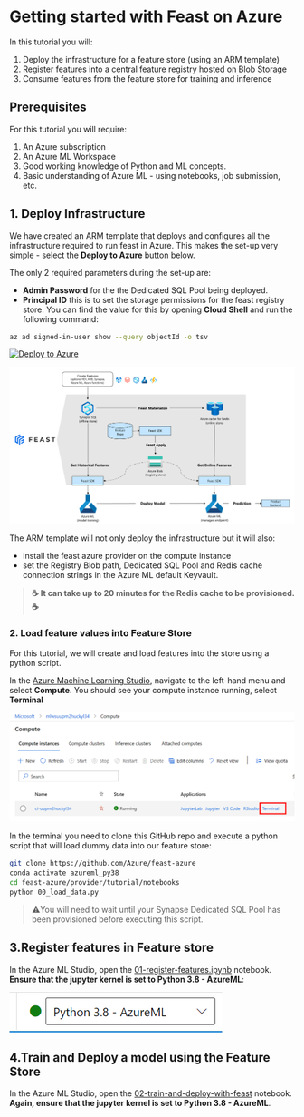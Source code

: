 # Getting started with Feast on Azure

In this tutorial you will:

1. Deploy the infrastructure for a feature store (using an ARM template)
1. Register features into a central feature registry hosted on Blob Storage
1. Consume features from the feature store for training and inference

## Prerequisites

For this tutorial you will require:

1. An Azure subscription
1. An Azure ML Workspace
1. Good working knowledge of Python and ML concepts.
1. Basic understanding of Azure ML - using notebooks, job submission, etc.

## 1. Deploy Infrastructure

We have created an ARM template that deploys and configures all the infrastructure required to run feast in Azure. This makes the set-up very simple - select the **Deploy to Azure** button below.

The only 2 required parameters during the set-up are:

- **Admin Password** for the the Dedicated SQL Pool being deployed.
- **Principal ID** this is to set the storage permissions for the feast registry store. You can find the value for this by opening **Cloud Shell** and run the following command:

```bash
az ad signed-in-user show --query objectId -o tsv
```
[![Deploy to Azure](https://aka.ms/deploytoazurebutton)](https://portal.azure.com/#create/Microsoft.Template/uri/https%3A%2F%2Fraw.githubusercontent.com%2FAzure%2Ffeast-azure%2Fmain%2Fprovider%2Fcloud%2Ffs_synapse_azuredeploy.json)

![feast architecture](media/arch.png)

The ARM template will not only deploy the infrastructure but it will also:

- install the feast azure provider on the compute instance
- set the Registry Blob path, Dedicated SQL Pool and Redis cache connection strings in the Azure ML default Keyvault.

> **☕ It can take up to 20 minutes for the Redis cache to be provisioned. ☕**

### 2. Load feature values into Feature Store

For this tutorial, we will create and load features into the store using a python script. 

In the [Azure Machine Learning Studio](https://ml.azure.com), navigate to the left-hand menu and select **Compute**. You should see your compute instance running, select **Terminal**

![compute instance terminal](./media/ci.png)

In the terminal you need to clone this GitHub repo and execute a python script that will load dummy data into our feature store:

```bash
git clone https://github.com/Azure/feast-azure
conda activate azureml_py38
cd feast-azure/provider/tutorial/notebooks
python 00_load_data.py
```

> ⚠️You will need to wait until your Synapse Dedicated SQL Pool has been provisioned before executing this script.


## 3.Register features in Feature store

In the Azure ML Studio, open the [01-register-features.ipynb](notebooks/01-register-features.ipynb) notebook. __Ensure that the jupyter kernel is set to Python 3.8 - AzureML__:

![compute instance kernel](./media/ci-kernel.png)

## 4.Train and Deploy a model using the Feature Store

In the Azure ML Studio, open the [02-train-and-deploy-with-feast](notebooks/02-train-and-deploy-with-feast.ipynb) notebook. __Again, ensure that the jupyter kernel is set to Python 3.8 - AzureML__.

